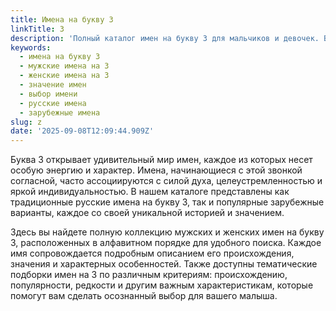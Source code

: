 ```yaml
---
title: Имена на букву З
linkTitle: З
description: 'Полный каталог имен на букву З для мальчиков и девочек. Выберите красивое имя, начинающееся с буквы З, с подробным описанием значений и происхождения.'
keywords:
  - имена на букву З
  - мужские имена на З
  - женские имена на З
  - значение имен
  - выбор имени
  - русские имена
  - зарубежные имена
slug: z
date: '2025-09-08T12:09:44.909Z'
---
```


Буква З открывает удивительный мир имен, каждое из которых несет особую энергию и характер. Имена, начинающиеся с этой звонкой согласной, часто ассоциируются с силой духа, целеустремленностью и яркой индивидуальностью. В нашем каталоге представлены как традиционные русские имена на букву З, так и популярные зарубежные варианты, каждое со своей уникальной историей и значением.

Здесь вы найдете полную коллекцию мужских и женских имен на букву З, расположенных в алфавитном порядке для удобного поиска. Каждое имя сопровождается подробным описанием его происхождения, значения и характерных особенностей. Также доступны тематические подборки имен на З по различным критериям: происхождению, популярности, редкости и другим важным характеристикам, которые помогут вам сделать осознанный выбор для вашего малыша.
